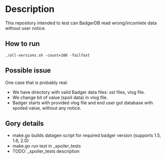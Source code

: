 # Description

This repository intended to test can BadgerDB read wrong/incomlete data without user notice.

## How to run

    ./all-versions.sh -count=100 -failfast

## Possible issue

One case that is probably real:

* We have directory with valid Badger data files: sst files, vlog file.
* We change bit of value (spoil data) in vlog file.
* Badger starts with provided vlog file and end user got database with spoiled value, without any notice.

## Gory details

* make.go builds datagen script for required badger version (supports 1.5, 1.6, 2.0)
* make.go run test in _spoiler_tests
* TODO: _spoiler_tests description
